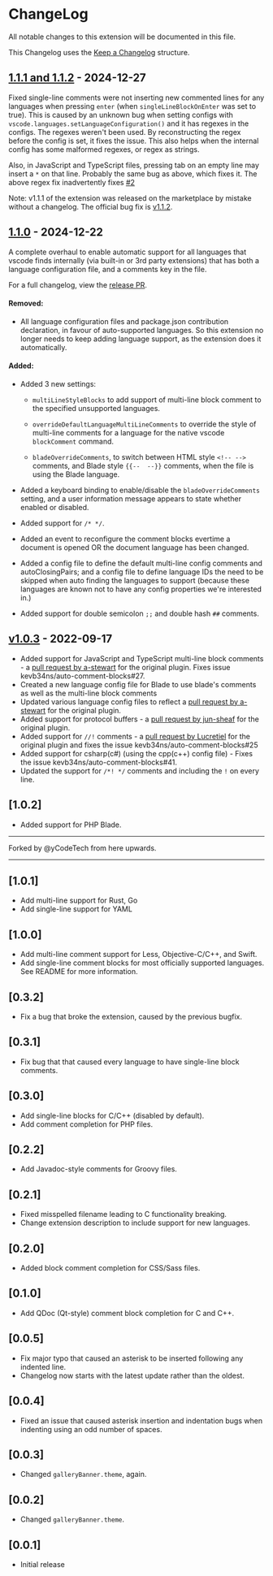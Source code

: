 # ChangeLog

All notable changes to this extension will be documented in this file.

This Changelog uses the [Keep a Changelog](http://keepachangelog.com/) structure.

## [1.1.1 and 1.1.2](https://github.com/yCodeTech/auto-comment-blocks/releases/tag/v1.1.2) - 2024-12-27

Fixed single-line comments were not inserting new commented lines for any languages when pressing `enter` (when `singleLineBlockOnEnter` was set to true). This is caused by an unknown bug when setting configs with `vscode.languages.setLanguageConfiguration()` and it has regexes in the configs. The regexes weren't been used. By reconstructing the regex before the config is set, it fixes the issue. This also helps when the internal config has some malformed regexes, or regex as strings.

Also, in JavaScript and TypeScript files, pressing tab on an empty line may insert a `*` on that line. Probably the same bug as above, which fixes it. The above regex fix inadvertently fixes [#2](https://github.com/yCodeTech/auto-comment-blocks/issues/2)

Note: v1.1.1 of the extension was released on the marketplace by mistake without a changelog. The official bug fix is [v1.1.2](https://github.com/yCodeTech/auto-comment-blocks/releases/tag/v1.1.2).

## [1.1.0](https://github.com/yCodeTech/auto-comment-blocks/releases/tag/v1.1.0) - 2024-12-22

A complete overhaul to enable automatic support for all languages that vscode finds internally (via built-in or 3rd party extensions) that has both a language configuration file, and a comments key in the file.

For a full changelog, view the [release PR](https://github.com/yCodeTech/auto-comment-blocks/pull/1).

#### Removed:

-   All language configuration files and package.json contribution declaration, in favour of auto-supported languages. So this extension no longer needs to keep adding language support, as the extension does it automatically.

#### Added:

-   Added 3 new settings:

    -   `multiLineStyleBlocks` to add support of multi-line block comment to the specified unsupported languages.
    -   `overrideDefaultLanguageMultiLineComments` to override the style of multi-line comments for a language for the native vscode `blockComment` command.

    -   `bladeOverrideComments`, to switch between HTML style `<!-- -->` comments, and Blade style `{{--  --}}` comments, when the file is using the Blade language.

-   Added a keyboard binding to enable/disable the `bladeOverrideComments` setting, and a user information message appears to state whether enabled or disabled.

-   Added support for `/* */`.

-   Added an event to reconfigure the comment blocks evertime a document is opened OR the document language has been changed.

-   Added a config file to define the default multi-line config comments and autoClosingPairs; and a config file to define language IDs the need to be skipped when auto finding the languages to support (because these languages are known not to have any config properties we're interested in.)

-   Added support for double semicolon `;;` and double hash `##` comments.

## [v1.0.3](https://github.com/yCodeTech/auto-comment-blocks/releases/tag/v1.0.3) - 2022-09-17

-   Added support for JavaScript and TypeScript multi-line block comments - a [pull request by a-stewart](https://github.com/kevb34ns/auto-comment-blocks/pull/35) for the original plugin. Fixes issue kevb34ns/auto-comment-blocks#27.
-   Created a new language config file for Blade to use blade's comments as well as the multi-line block comments
-   Updated various language config files to reflect a [pull request by a-stewart](https://github.com/kevb34ns/auto-comment-blocks/pull/37) for the original plugin.
-   Added support for protocol buffers - a [pull request by jun-sheaf](https://github.com/kevb34ns/auto-comment-blocks/pull/30) for the original plugin.
-   Added support for `//!` comments - a [pull request by Lucretiel](https://github.com/kevb34ns/auto-comment-blocks/pull/29) for the original plugin and fixes the issue kevb34ns/auto-comment-blocks#25
-   Added support for csharp(c#) (using the cpp(c++) config file) - Fixes the issue kevb34ns/auto-comment-blocks#41.
-   Updated the support for `/*! */` comments and including the `!` on every line.

## [1.0.2]

-   Added support for PHP Blade.

---

Forked by @yCodeTech from here upwards.

---

## [1.0.1]

-   Add multi-line support for Rust, Go
-   Add single-line support for YAML

## [1.0.0]

-   Add multi-line comment support for Less, Objective-C/C++, and Swift.
-   Add single-line comment blocks for most officially supported languages. See README for more information.

## [0.3.2]

-   Fix a bug that broke the extension, caused by the previous bugfix.

## [0.3.1]

-   Fix bug that that caused every language to have single-line block comments.

## [0.3.0]

-   Add single-line blocks for C/C++ (disabled by default).
-   Add comment completion for PHP files.

## [0.2.2]

-   Add Javadoc-style comments for Groovy files.

## [0.2.1]

-   Fixed misspelled filename leading to C functionality breaking.
-   Change extension description to include support for new languages.

## [0.2.0]

-   Added block comment completion for CSS/Sass files.

## [0.1.0]

-   Add QDoc (Qt-style) comment block completion for C and C++.

## [0.0.5]

-   Fix major typo that caused an asterisk to be inserted following any indented line.
-   Changelog now starts with the latest update rather than the oldest.

## [0.0.4]

-   Fixed an issue that caused asterisk insertion and indentation bugs when indenting using an odd number of spaces.

## [0.0.3]

-   Changed `galleryBanner.theme`, again.

## [0.0.2]

-   Changed `galleryBanner.theme`.

## [0.0.1]

-   Initial release
